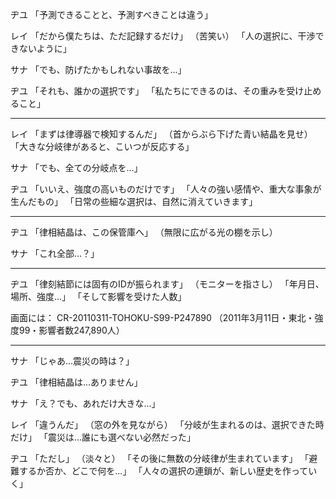 
ヂユ
「予測できることと、予測すべきことは違う」

レイ
「だから僕たちは、ただ記録するだけ」
（苦笑い）
「人の選択に、干渉できないように」

サナ
「でも、防げたかもしれない事故を...」

ヂユ
「それも、誰かの選択です」
「私たちにできるのは、その重みを受け止めること」

---
レイ
「まずは律導器で検知するんだ」
（首からぶら下げた青い結晶を見せ）
「大きな分岐律があると、こいつが反応する」

サナ
「でも、全ての分岐点を...」

ヂユ
「いいえ、強度の高いものだけです」
「人々の強い感情や、重大な事象が生んだもの」
「日常の些細な選択は、自然に消えていきます」

---
ヂユ
「律相結晶は、この保管庫へ」
（無限に広がる光の棚を示し）

サナ
「これ全部...？」

---
ヂユ
「律刻結節には固有のIDが振られます」
（モニターを指さし）
「年月日、場所、強度...」
「そして影響を受けた人数」

画面には：
CR-20110311-TOHOKU-S99-P247890
（2011年3月11日・東北・強度99・影響者数247,890人）

---
サナ
「じゃあ...震災の時は？」

ヂユ
「律相結晶は...ありません」

サナ
「え？でも、あれだけ大きな...」

レイ
「違うんだ」
（窓の外を見ながら）
「分岐が生まれるのは、選択できた時だけ」
「震災は...誰にも選べない必然だった」

ヂユ
「ただし」
（淡々と）
「その後に無数の分岐律が生まれています」
「避難するか否か、どこで何を...」
「人々の選択の連鎖が、新しい歴史を作っていく」